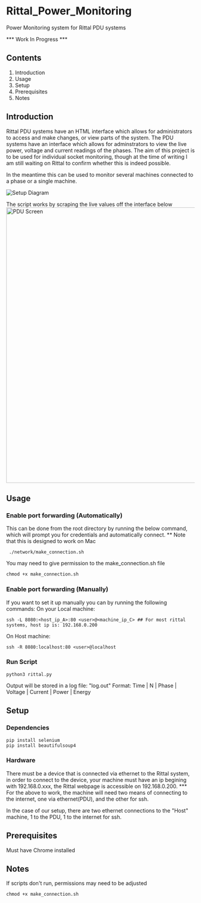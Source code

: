 # Rittal_Power_Monitoring
Power Monitoring system for Rittal PDU systems

*** Work In Progress ***

## Contents
1. Introduction
2. Usage
3. Setup
4. Prerequisites
5. Notes

## Introduction 

Rittal PDU systems have an HTML interface which allows for administrators to access and make changes, or view parts of the system.
The PDU systems have an interface which allows for adminstrators to view the live power, voltage and current readings of the phases. The aim of this project is to be used for individual socket monitoring, though at the time of writing I am still waiting on Rittal to confirm whether this is indeed possible. 

In the meantime this can be used to monitor several machines connected to a phase or a single machine. 

![Setup Diagram](https://user-images.githubusercontent.com/50869390/232887333-dfe6700d-36d0-4591-a074-5dfbd3e99045.jpg)

The script works by scraping the live values off the interface below
<img width="736" alt="PDU Screen" src="https://user-images.githubusercontent.com/50869390/232888681-37b75760-a527-4cab-98ef-8839fe92bc32.PNG">



## Usage

### Enable port forwarding (Automatically) 
This can be done from the root directory by running the below command, which will prompt you for credentials and automatically connect.
** Note that this is designed to work on Mac
```
 ./network/make_connection.sh 
```
You may need to give permission to the make_connection.sh file
```
chmod +x make_connection.sh
```

### Enable port forwarding (Manually) 
If you want to set it up manually you can by running the following commands:
On your Local machine:
```
ssh -L 8080:<host_ip_A>:80 <user>@<machine_ip_C> ## For most rittal systems, host ip is: 192.168.0.200
```
On Host machine:
```
ssh -R 8080:localhost:80 <user>@localhost
```

### Run Script
```
python3 rittal.py
```

Output will be stored in a log file: "log.out"
Format: Time | N | Phase | Voltage | Current | Power | Energy

## Setup

### Dependencies
```
pip install selenium
pip install beautifulsoup4
```
### Hardware
There must be a device that is connected via ethernet to the Rittal system, in order to connect to the device, your machine must 
have an ip begining with 192.168.0.xxx, the Rittal webpage is accessible on 192.168.0.200.
*** For the above to work, the machine will need two means of connecting to the internet, one via ethernet(PDU), and the other for ssh.

In the case of our setup, there are two ethernet connections to the "Host" machine, 1 to the PDU, 1 to the internet for ssh.


## Prerequisites 
Must have Chrome installed

## Notes 

If scripts don't run, permissions may need to be adjusted 

```
chmod +x make_connection.sh
```

